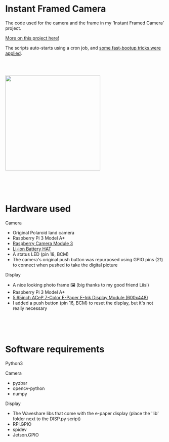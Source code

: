 # Instant Framed Camera
The code used for the camera and the frame in my 'Instant Framed Camera' project.

[More on this project here!](https://maxvanleeuwen.com/project/instant-framed-camera/)

The scripts auto-starts using a cron job, and [some fast-bootup tricks were applied](http://himeshp.blogspot.com/2018/08/fast-boot-with-raspberry-pi.html).

<br/><br/>

<img src="https://maxvanleeuwen.com/wp-content/uploads/both.jpg"  width="300">

<br/><br/><br/>

# Hardware used

Camera
- Original Polaroid land camera
- Raspberry Pi 3 Model A+
- [Raspberry Camera Module 3](https://www.raspberrypi.com/products/camera-module-3/)
- [Li-ion Battery HAT](https://www.waveshare.com/li-ion-battery-hat.htm)
- A status LED (pin 18, BCM)
- The camera's original push button was repurposed using GPIO pins (21) to connect when pushed to take the digital picture

Display
- A nice looking photo frame 🖼️ (big thanks to my good friend Liisi)
- Raspberry Pi 3 Model A+
- [5.65inch ACeP 7-Color E-Paper E-Ink Display Module (600x448)](https://www.waveshare.com/5.65inch-e-paper-module-f.htm)
- I added a push button (pin 16, BCM) to reset the display, but it's not really necessary

<br/><br/><br/>

# Software requirements

Python3

Camera
- pyzbar
- opencv-python
- numpy

Display
- The Waveshare libs that come with the e-paper display (place the 'lib' folder next to the DISP.py script)
- RPi.GPIO
- spidev
- Jetson.GPIO
